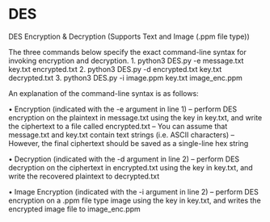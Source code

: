 # DES
DES Encryption &amp; Decryption (Supports Text and Image (.ppm file type))

The three commands below specify the exact command-line syntax for invoking encryption and decryption.
    1. python3 DES.py -e message.txt key.txt encrypted.txt
    2. python3 DES.py -d encrypted.txt key.txt decrypted.txt
    3. python3 DES.py -i image.ppm key.txt image_enc.ppm

An explanation of the command-line syntax is as follows:

• Encryption (indicated with the -e argument in line 1)
    – perform DES encryption on the plaintext in message.txt using the key in key.txt, and write the ciphertext to a file called encrypted.txt
    – You can assume that message.txt and key.txt contain text strings (i.e. ASCII characters)
    – However, the final ciphertext should be saved as a single-line hex string

• Decryption (indicated with the -d argument in line 2)
    – perform DES decryption on the ciphertext in encrypted.txt using the key in key.txt, and write the recovered plaintext to decrypted.txt

• Image Encryption (indicated with the -i argument in line 2)
    – perform DES encryption on a .ppm file type image using the key in key.txt, and writes the encrypted image file to image_enc.ppm
